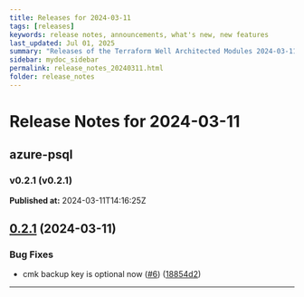 ```yaml
---
title: Releases for 2024-03-11
tags: [releases]
keywords: release notes, announcements, what's new, new features
last_updated: Jul 01, 2025
summary: "Releases of the Terraform Well Architected Modules 2024-03-11"
sidebar: mydoc_sidebar
permalink: release_notes_20240311.html
folder: release_notes
---
```


# Release Notes for 2024-03-11

## azure-psql
### v0.2.1 (v0.2.1)
**Published at:** 2024-03-11T14:16:25Z

## [0.2.1](https://github.com/CloudNationHQ/terraform-azure-psql/compare/v0.2.0...v0.2.1) (2024-03-11)


### Bug Fixes

* cmk backup key is optional now ([#6](https://github.com/CloudNationHQ/terraform-azure-psql/issues/6)) ([18854d2](https://github.com/CloudNationHQ/terraform-azure-psql/commit/18854d23a8946361f9a8ade3451e9ea18e6c6561))

---

